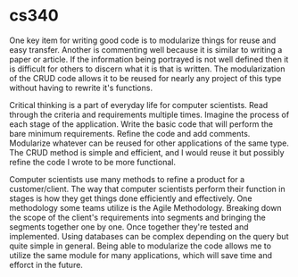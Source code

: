 # cs340

One key item for writing good code is to modularize things for reuse and easy transfer. Another is commenting well because it is similar to writing a paper or article. If the information being portrayed is not well defined then it is difficult for others to discern what it is that is written. The modularization of the CRUD code allows it to be reused for nearly any project of this type without having to rewrite it's functions. 

Critical thinking is a part of everyday life for computer scientists. Read through the criteria and requirements multiple times. Imagine the process of each stage of the application. Write the basic code that will perform the bare minimum requirements. Refine the code and add comments. Modularize whatever can be reused for other applications of the same type. The CRUD method is simple and efficient, and I would reuse it but possibly refine the code I wrote to be more functional. 

Computer scientists use many methods to refine a product for a customer/client. The way that computer scientists perform their function in stages is how they get things done efficiently and effectively. One methodology some teams utilize is the Agile Methodology. Breaking down the scope of the client's requirements into segments and bringing the segments together one by one. Once together they're tested and implemented. Using databases can be complex depending on the query but quite simple in general. Being able to modularize the code allows me to utilize the same module for many applications, which will save time and efforct in the future.
